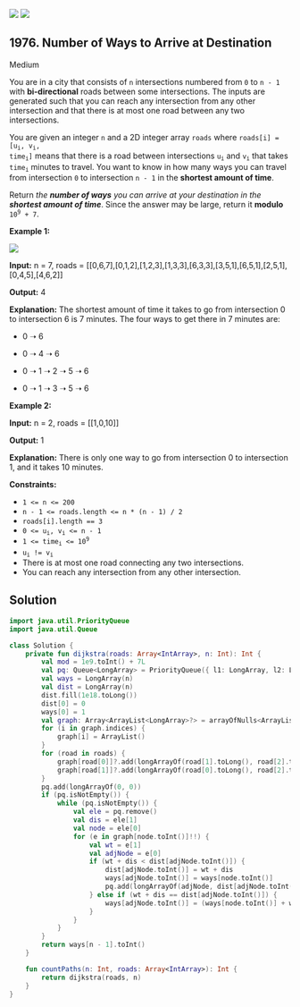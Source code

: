 [![](https://img.shields.io/github/stars/javadev/LeetCode-in-Kotlin?label=Stars&style=flat-square)](https://github.com/javadev/LeetCode-in-Kotlin)
[![](https://img.shields.io/github/forks/javadev/LeetCode-in-Kotlin?label=Fork%20me%20on%20GitHub%20&style=flat-square)](https://github.com/javadev/LeetCode-in-Kotlin/fork)

## 1976\. Number of Ways to Arrive at Destination

Medium

You are in a city that consists of `n` intersections numbered from `0` to `n - 1` with **bi-directional** roads between some intersections. The inputs are generated such that you can reach any intersection from any other intersection and that there is at most one road between any two intersections.

You are given an integer `n` and a 2D integer array `roads` where <code>roads[i] = [u<sub>i</sub>, v<sub>i</sub>, time<sub>i</sub>]</code> means that there is a road between intersections <code>u<sub>i</sub></code> and <code>v<sub>i</sub></code> that takes <code>time<sub>i</sub></code> minutes to travel. You want to know in how many ways you can travel from intersection `0` to intersection `n - 1` in the **shortest amount of time**.

Return _the **number of ways** you can arrive at your destination in the **shortest amount of time**_. Since the answer may be large, return it **modulo** <code>10<sup>9</sup> + 7</code>.

**Example 1:**

![](https://assets.leetcode.com/uploads/2021/07/17/graph2.png)

**Input:** n = 7, roads = \[\[0,6,7],[0,1,2],[1,2,3],[1,3,3],[6,3,3],[3,5,1],[6,5,1],[2,5,1],[0,4,5],[4,6,2]]

**Output:** 4

**Explanation:** The shortest amount of time it takes to go from intersection 0 to intersection 6 is 7 minutes. The four ways to get there in 7 minutes are: 

- 0 ➝ 6 

- 0 ➝ 4 ➝ 6 

- 0 ➝ 1 ➝ 2 ➝ 5 ➝ 6 

- 0 ➝ 1 ➝ 3 ➝ 5 ➝ 6

**Example 2:**

**Input:** n = 2, roads = \[\[1,0,10]]

**Output:** 1

**Explanation:** There is only one way to go from intersection 0 to intersection 1, and it takes 10 minutes.

**Constraints:**

*   `1 <= n <= 200`
*   `n - 1 <= roads.length <= n * (n - 1) / 2`
*   `roads[i].length == 3`
*   <code>0 <= u<sub>i</sub>, v<sub>i</sub> <= n - 1</code>
*   <code>1 <= time<sub>i</sub> <= 10<sup>9</sup></code>
*   <code>u<sub>i</sub> != v<sub>i</sub></code>
*   There is at most one road connecting any two intersections.
*   You can reach any intersection from any other intersection.

## Solution

```kotlin
import java.util.PriorityQueue
import java.util.Queue

class Solution {
    private fun dijkstra(roads: Array<IntArray>, n: Int): Int {
        val mod = 1e9.toInt() + 7L
        val pq: Queue<LongArray> = PriorityQueue({ l1: LongArray, l2: LongArray -> l1[1].compareTo(l2[1]) })
        val ways = LongArray(n)
        val dist = LongArray(n)
        dist.fill(1e18.toLong())
        dist[0] = 0
        ways[0] = 1
        val graph: Array<ArrayList<LongArray>?> = arrayOfNulls<ArrayList<LongArray>>(n)
        for (i in graph.indices) {
            graph[i] = ArrayList()
        }
        for (road in roads) {
            graph[road[0]]?.add(longArrayOf(road[1].toLong(), road[2].toLong()))
            graph[road[1]]?.add(longArrayOf(road[0].toLong(), road[2].toLong()))
        }
        pq.add(longArrayOf(0, 0))
        if (pq.isNotEmpty()) {
            while (pq.isNotEmpty()) {
                val ele = pq.remove()
                val dis = ele[1]
                val node = ele[0]
                for (e in graph[node.toInt()]!!) {
                    val wt = e[1]
                    val adjNode = e[0]
                    if (wt + dis < dist[adjNode.toInt()]) {
                        dist[adjNode.toInt()] = wt + dis
                        ways[adjNode.toInt()] = ways[node.toInt()]
                        pq.add(longArrayOf(adjNode, dist[adjNode.toInt()]))
                    } else if (wt + dis == dist[adjNode.toInt()]) {
                        ways[adjNode.toInt()] = (ways[node.toInt()] + ways[adjNode.toInt()]) % mod
                    }
                }
            }
        }
        return ways[n - 1].toInt()
    }

    fun countPaths(n: Int, roads: Array<IntArray>): Int {
        return dijkstra(roads, n)
    }
}
```